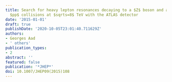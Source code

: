 ```yaml
---
title: Search for heavy lepton resonances decaying to a $Z$ boson and a lepton in
  $pp$ collisions at $sqrts=8$ TeV with the ATLAS detector
date: '2015-01-01'
draft: true
publishDate: '2020-10-05T23:01:40.711629Z'
authors:
- Georges Aad
- ' others'
publication_types:
- 2
abstract: ''
featured: false
publication: '*JHEP*'
doi: 10.1007/JHEP09(2015)108
---
```


